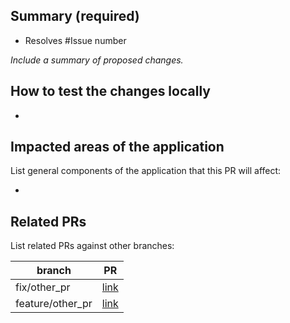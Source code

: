 ## Summary (required)

- Resolves #Issue number

_Include a summary of proposed changes._

## How to test the changes locally

-

## Impacted areas of the application
List general components of the application that this PR will affect:

-  



## Related PRs
List related PRs against other branches:

branch | PR
------ | ------
fix/other_pr | [link]()
feature/other_pr | [link]()
